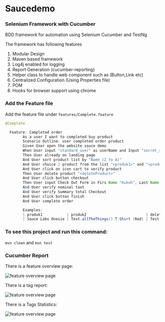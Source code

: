 # Saucedemo
### Selenium Framework with Cucumber

BDD framework for automation using Selenium Cucumber and TestNg

The framework has following features

1. Modular Design
2. Maven based framework
3. Log4j enabled for logging
4. Report Generation (cucumber-reporting)
5. Helper class to handle web component such as (Button,Link etc)
6. Centralized Configuration (Using Properties file)
7. POM
8. Hooks for browser support using chrome

### Add the Feature file

Add the feature file under `features/Complete.feature`

```java
@Complete

  Feature: Completed order
        As a user I want to completed buy product 
        Scenario Outline: user completed order product
        Given User open the website sauce demo
        When User input "standard_user" as userName and Input "secret_sauce" as password
        Then User already on landing page
        And User sort product list by "Name (Z to A)"
        And User choice 2 product from the list "<produk1>" and "<produk2>"
        And User click on icon cart to verify product
        Then User delete product "<deleteProduct>"
        And User click button checkout
        Then User input Check Out Form in Firs Name "Kukuh", Last Name "Pradipto" and Partial Code "123".
        And User verify nominal taxt
        And User verify Summary total Checkout
        And User click button finish
        And User complete order

        Examples:
        | produk1           | produk2                           | deleteProduct                     |
        | Sauce Labs Onesie | Test.allTheThings() T-Shirt (Red) | Test.allTheThings() T-Shirt (Red) |
```

### To see this project and run this command:

`mvn clean`
and
`mvn test`

### Cucumber Report

There is a feature overview page:

![feature overview page](https://user-images.githubusercontent.com/114077446/216812437-02ba2e15-bf3b-4672-b7cf-20635d672ed8.png)

There is a tag report:

![feature overview page](https://user-images.githubusercontent.com/114077446/216813113-05c6d6b8-8639-49e4-b646-118905be4b74.png)

There is a Tags Statistics:

![feature overview page](https://user-images.githubusercontent.com/114077446/216813250-12661a7b-915c-4354-b80c-880b421e37aa.png)



